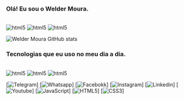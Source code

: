 
### Olá! Eu sou o Welder Moura.

<div style="display: inline_block"><br/>
    <img aling="center" alt="html5" src="https://img.shields.io/badge/HTML5-E34F26?style=for-the-badge&logo=html5&logoColor=white" />
    <img aling="center" alt="html5" src="https://img.shields.io/badge/CSS3-1572B6?style=for-the-badge&logo=css3&logoColor=white" />
     <img aling="center" alt="html5" src="https://img.shields.io/badge/JavaScript-323330?style=for-the-badge&logo=javascript&logoColor=F7DF1E" />
</div>

![Welder Moura GitHub stats](https://github-readme-stats.vercel.app/api?username=Welders&show_icons=true&theme=gruvbox)

### Tecnologias que eu uso no meu dia a dia.

<div style="display: inline_block"><br/>
    <img aling="center" alt="html5" src="https://img.shields.io/badge/HTML5-E34F26?style=for-the-badge&logo=html5&logoColor=white" />
    <img aling="center" alt="html5" src="https://img.shields.io/badge/CSS3-1572B6?style=for-the-badge&logo=css3&logoColor=white" />
     <img aling="center" alt="html5" src="https://img.shields.io/badge/JavaScript-323330?style=for-the-badge&logo=javascript&logoColor=F7DF1E" />
</div>

[![Telegram](https://img.shields.io/badge/Telegram-2CA5E0?style=for-the-badge&logo=telegram&logoColor=white)]
[![Whatsapp](https://img.shields.io/badge/WhatsApp-25D366?style=for-the-badge&logo=whatsapp&logoColor=white)]
[![Facebokk](https://img.shields.io/badge/Facebook-1877F2?style=for-the-badge&logo=facebook&logoColor=white)]
[![Instagram](https://img.shields.io/badge/Instagram-E4405F?style=for-the-badge&logo=instagram&logoColor=white)]
[![Linkedin](https://img.shields.io/badge/LinkedIn-0077B5?style=for-the-badge&logo=linkedin&logoColor=white)]
[![Youtube](https://img.shields.io/badge/YouTube-FF0000?style=for-the-badge&logo=youtube&logoColor=white)]
[![JavaScript](https://img.shields.io/badge/JavaScript-323330?style=for-the-badge&logo=javascript&logoColor=F7DF1E)]
[![HTML5](https://img.shields.io/badge/HTML5-E34F26?style=for-the-badge&logo=html5&logoColor=white)]
[![CSS3](    https://img.shields.io/badge/CSS3-1572B6?style=for-the-badge&logo=css3&logoColor=white)]

